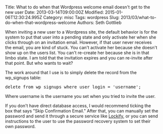 Title: What to do when that Wordpress welcome email doesn&#39;t get to the new user
Date: 2013-03-14T09:00:00Z
Modified: 2015-01-06T12:30:24.995Z
Category: misc
Tags: wordpress
Slug: 2013/03/what-to-do-when-that-wordpress-welcome
Authors: Seth Gottlieb

When inviting a new user to a Wordpress site, the default behavior is for the system to put that user into a pending state and only activate her when she clicks through on an invitation email. However, if that user never receives the email, you are kind of stuck. You can't activate her because she doesn't show up on the users list. You can't re-create her because she is in that limbo state. I am told that the invitation expires and you can re-invite after that point. But who wants to wait?  
  
The work around that I use is to simply delete the record from the wp_signups table:  

<pre>delete from wp_signups where user_login = 'username';</pre>

  
Where username is the username you set when you tried to invite the user.  
  
If you don't have direct database access, I would recommend ticking the box that says "Skip Confirmation Email." After that, you can manually set the password and send it through a secure service like [Lockify](https://lockify.com/e), or you can send instructions to the user to use the password recovery system to set their own password.
